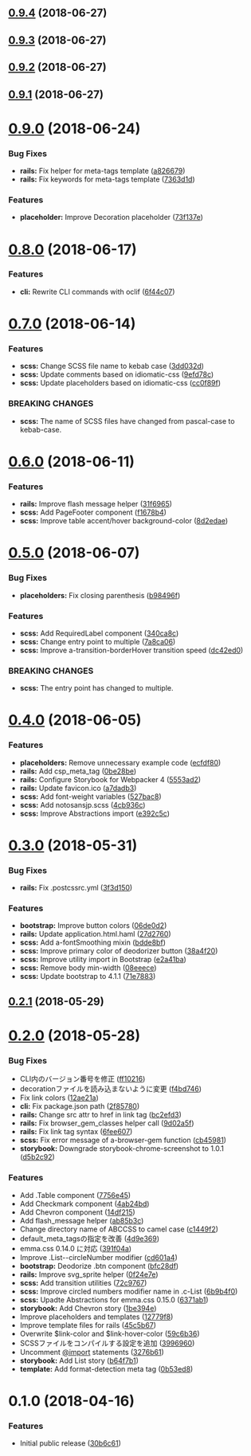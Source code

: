 <a name="0.9.4"></a>
## [0.9.4](https://github.com/ruedap/abccss/compare/v0.9.3...v0.9.4) (2018-06-27)



<a name="0.9.3"></a>
## [0.9.3](https://github.com/ruedap/abccss/compare/v0.9.2...v0.9.3) (2018-06-27)



<a name="0.9.2"></a>
## [0.9.2](https://github.com/ruedap/abccss/compare/v0.9.1...v0.9.2) (2018-06-27)



<a name="0.9.1"></a>
## [0.9.1](https://github.com/ruedap/abccss/compare/v0.9.0...v0.9.1) (2018-06-27)



<a name="0.9.0"></a>
# [0.9.0](https://github.com/ruedap/abccss/compare/v0.8.0...v0.9.0) (2018-06-24)


### Bug Fixes

* **rails:** Fix helper for meta-tags template ([a826679](https://github.com/ruedap/abccss/commit/a826679))
* **rails:** Fix keywords for meta-tags template ([7363d1d](https://github.com/ruedap/abccss/commit/7363d1d))


### Features

* **placeholder:** Improve Decoration placeholder ([73f137e](https://github.com/ruedap/abccss/commit/73f137e))



<a name="0.8.0"></a>
# [0.8.0](https://github.com/ruedap/abccss/compare/v0.7.0...v0.8.0) (2018-06-17)


### Features

* **cli:** Rewrite CLI commands with oclif ([6f44c07](https://github.com/ruedap/abccss/commit/6f44c07))



<a name="0.7.0"></a>
# [0.7.0](https://github.com/ruedap/abccss/compare/v0.6.0...v0.7.0) (2018-06-14)


### Features

* **scss:** Change SCSS file name to kebab case ([3dd032d](https://github.com/ruedap/abccss/commit/3dd032d))
* **scss:** Update comments based on idiomatic-css ([9efd78c](https://github.com/ruedap/abccss/commit/9efd78c))
* **scss:** Update placeholders based on idiomatic-css ([cc0f89f](https://github.com/ruedap/abccss/commit/cc0f89f))


### BREAKING CHANGES

* **scss:** The name of SCSS files have changed from pascal-case to kebab-case.



<a name="0.6.0"></a>
# [0.6.0](https://github.com/ruedap/abccss/compare/v0.5.0...v0.6.0) (2018-06-11)


### Features

* **rails:** Improve flash message helper ([31f6965](https://github.com/ruedap/abccss/commit/31f6965))
* **scss:** Add PageFooter component ([f1678b4](https://github.com/ruedap/abccss/commit/f1678b4))
* **scss:** Improve table accent/hover background-color ([8d2edae](https://github.com/ruedap/abccss/commit/8d2edae))



<a name="0.5.0"></a>
# [0.5.0](https://github.com/ruedap/abccss/compare/v0.4.0...v0.5.0) (2018-06-07)


### Bug Fixes

* **placeholders:** Fix closing parenthesis ([b98496f](https://github.com/ruedap/abccss/commit/b98496f))


### Features

* **scss:** Add RequiredLabel component ([340ca8c](https://github.com/ruedap/abccss/commit/340ca8c))
* **scss:** Change entry point to multiple ([7a8ca06](https://github.com/ruedap/abccss/commit/7a8ca06))
* **scss:** Improve a-transition-borderHover transition speed ([dc42ed0](https://github.com/ruedap/abccss/commit/dc42ed0))


### BREAKING CHANGES

* **scss:** The entry point has changed to multiple.



<a name="0.4.0"></a>
# [0.4.0](https://github.com/ruedap/abccss/compare/v0.3.0...v0.4.0) (2018-06-05)


### Features

* **placeholders:** Remove unnecessary example code ([ecfdf80](https://github.com/ruedap/abccss/commit/ecfdf80))
* **rails:** Add csp_meta_tag ([0be28be](https://github.com/ruedap/abccss/commit/0be28be))
* **rails:** Configure Storybook for Webpacker 4 ([5553ad2](https://github.com/ruedap/abccss/commit/5553ad2))
* **rails:** Update favicon.ico ([a7dadb3](https://github.com/ruedap/abccss/commit/a7dadb3))
* **scss:** Add font-weight variables ([527bac8](https://github.com/ruedap/abccss/commit/527bac8))
* **scss:** Add notosansjp.scss ([4cb936c](https://github.com/ruedap/abccss/commit/4cb936c))
* **scss:** Improve Abstractions import ([e392c5c](https://github.com/ruedap/abccss/commit/e392c5c))



<a name="0.3.0"></a>
# [0.3.0](https://github.com/ruedap/abccss/compare/v0.2.1...v0.3.0) (2018-05-31)


### Bug Fixes

* **rails:** Fix .postcssrc.yml ([3f3d150](https://github.com/ruedap/abccss/commit/3f3d150))


### Features

* **bootstrap:** Improve button colors ([06de0d2](https://github.com/ruedap/abccss/commit/06de0d2))
* **rails:** Update application.html.haml ([27d2760](https://github.com/ruedap/abccss/commit/27d2760))
* **scss:** Add a-fontSmoothing mixin ([bdde8bf](https://github.com/ruedap/abccss/commit/bdde8bf))
* **scss:** Improve primary color of deodorizer button ([38a4f20](https://github.com/ruedap/abccss/commit/38a4f20))
* **scss:** Improve utility import in Bootstrap ([e2a41ba](https://github.com/ruedap/abccss/commit/e2a41ba))
* **scss:** Remove body min-width ([08eeece](https://github.com/ruedap/abccss/commit/08eeece))
* **scss:** Update bootstrap to 4.1.1 ([71e7883](https://github.com/ruedap/abccss/commit/71e7883))



<a name="0.2.1"></a>
## [0.2.1](https://github.com/ruedap/abccss/compare/v0.2.0...v0.2.1) (2018-05-29)



<a name="0.2.0"></a>
# [0.2.0](https://github.com/ruedap/abccss/compare/v0.1.0...v0.2.0) (2018-05-28)


### Bug Fixes

* CLI内のバージョン番号を修正 ([ff10216](https://github.com/ruedap/abccss/commit/ff10216))
* decorationファイルを読み込まないように変更 ([f4bd746](https://github.com/ruedap/abccss/commit/f4bd746))
* Fix link colors ([12ae21a](https://github.com/ruedap/abccss/commit/12ae21a))
* **cli:** Fix package.json path ([2f85780](https://github.com/ruedap/abccss/commit/2f85780))
* **rails:** Change src attr to href in link tag ([bc2efd3](https://github.com/ruedap/abccss/commit/bc2efd3))
* **rails:** Fix browser_gem_classes helper call ([9d02a5f](https://github.com/ruedap/abccss/commit/9d02a5f))
* **rails:** Fix link tag syntax ([6fee607](https://github.com/ruedap/abccss/commit/6fee607))
* **scss:** Fix error message of a-browser-gem function ([cb45981](https://github.com/ruedap/abccss/commit/cb45981))
* **storybook:** Downgrade storybook-chrome-screenshot to 1.0.1 ([d5b2c92](https://github.com/ruedap/abccss/commit/d5b2c92))


### Features

* Add .Table component ([7756e45](https://github.com/ruedap/abccss/commit/7756e45))
* Add Checkmark component ([4ab24bd](https://github.com/ruedap/abccss/commit/4ab24bd))
* Add Chevron component ([14df215](https://github.com/ruedap/abccss/commit/14df215))
* Add flash_message helper ([ab85b3c](https://github.com/ruedap/abccss/commit/ab85b3c))
* Change directory name of ABCCSS to camel case ([c1449f2](https://github.com/ruedap/abccss/commit/c1449f2))
* default_meta_tagsの指定を改善 ([4d9e369](https://github.com/ruedap/abccss/commit/4d9e369))
* emma.css 0.14.0 に対応 ([391f04a](https://github.com/ruedap/abccss/commit/391f04a))
* Improve .List--circleNumber modifier ([cd601a4](https://github.com/ruedap/abccss/commit/cd601a4))
* **bootstrap:** Deodorize .btn component ([bfc28df](https://github.com/ruedap/abccss/commit/bfc28df))
* **rails:** Improve svg_sprite helper ([0f24e7e](https://github.com/ruedap/abccss/commit/0f24e7e))
* **scss:** Add transition utilities ([72c9767](https://github.com/ruedap/abccss/commit/72c9767))
* **scss:** Improve circled numbers modifier name in .c-List ([6b9b4f0](https://github.com/ruedap/abccss/commit/6b9b4f0))
* **scss:** Upadte Abstractions for emma.css 0.15.0 ([6371ab1](https://github.com/ruedap/abccss/commit/6371ab1))
* **storybook:** Add Chevron story ([1be394e](https://github.com/ruedap/abccss/commit/1be394e))
* Improve placeholders and templates ([12779f8](https://github.com/ruedap/abccss/commit/12779f8))
* Improve template files for rails ([45c5b67](https://github.com/ruedap/abccss/commit/45c5b67))
* Overwrite $link-color and $link-hover-color ([59c6b36](https://github.com/ruedap/abccss/commit/59c6b36))
* SCSSファイルをコンパイルする設定を追加 ([3996960](https://github.com/ruedap/abccss/commit/3996960))
* Uncomment [@import](https://github.com/import) statements ([3276b61](https://github.com/ruedap/abccss/commit/3276b61))
* **storybook:** Add List story ([b64f7b1](https://github.com/ruedap/abccss/commit/b64f7b1))
* **template:** Add format-detection meta tag ([0b53ed8](https://github.com/ruedap/abccss/commit/0b53ed8))



<a name="0.1.0"></a>
# 0.1.0 (2018-04-16)


### Features

* Initial public release ([30b6c61](https://github.com/ruedap/abccss/commit/30b6c61))



